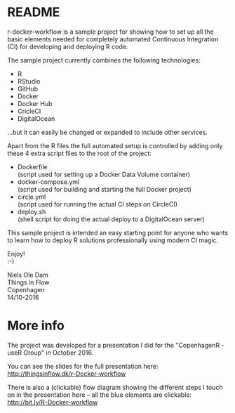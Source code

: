 # README
r-docker-workflow is a sample project for showing how to set up all the basic elements needed for completely automated Continuous Integration (CI) for developing and deploying R code.

The sample project currently combines the following technologies:
* R
* RStudio
* GitHub
* Docker
* Docker Hub
* CricleCI
* DigitalOcean

...but it can easily be changed or expanded to include other services.

Apart from the R files the full automated setup is controlled by adding only these 4 extra script files to the root of the project:
* Dockerfile  
(script used for setting up a Docker Data Volume container)
* docker-compose.yml  
(script used for building and starting the full Docker project)
* circle.yml  
(script used for running the actual CI steps on CircleCI)
* deploy.sh  
(shell script for doing the actual deploy to a DigitalOcean server)

This sample project is intended an easy starting point for anyone who wants to learn how to deploy R solutions professionally using modern CI magic.

Enjoy!  
:-)

Niels Ole Dam  
Things in Flow  
Copenhagen  
14/10-2016

# More info
The project was developed for a presentation I did for the "CopenhagenR - useR Group" in October 2016.

You can see the slides for the full presentation here:  
http://thingsinflow.dk/r-Docker-workflow

There is also a (clickable) flow diagram showing the different steps I touch on in the presentation here – all the blue elements are clickable:  
http://bit.ly/R-Docker-workflow
